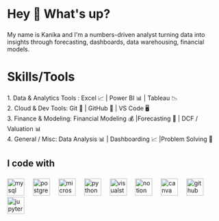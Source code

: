 <h1 align="left">Hey 👋 What's up?</h1>

###

<p align="left">My name is Kanika and I'm a numbers-driven analyst turning data into insights through forecasting, dashboards, data warehousing, financial models.</p>

###

<h2 align="left"></h2>

###

<h1 align="left">Skills/Tools</h1>

###

<p align="left">1. Data & Analytics Tools : Excel 📈 | Power BI 📊 | Tableau 📉<br>2. Cloud & Dev Tools: Git 🔧 | GitHub 🐙 | VS Code 🖥️<br>3. Finance & Modeling: Financial Modeling 💰 |Forecasting 📆 | DCF / Valuation 📊<br>4. General / Misc: Data Analysis 📊 | Dashboarding 📈 |Problem Solving 🧠</p>

###

<p align="left"></p>

###

<h2 align="left">I code with</h2>

###

<div align="left">
  <img src="https://cdn.jsdelivr.net/gh/devicons/devicon/icons/mysql/mysql-original.svg" height="40" alt="mysql logo"  />
  <img width="12" />
  <img src="https://cdn.jsdelivr.net/gh/devicons/devicon/icons/postgresql/postgresql-original.svg" height="40" alt="postgresql logo"  />
  <img width="12" />
  <img src="https://cdn.jsdelivr.net/gh/devicons/devicon/icons/microsoftsqlserver/microsoftsqlserver-plain.svg" height="40" alt="microsoftsqlserver logo"  />
  <img width="12" />
  <img src="https://cdn.jsdelivr.net/gh/devicons/devicon/icons/python/python-original.svg" height="40" alt="python logo"  />
  <img width="12" />
  <img src="https://cdn.jsdelivr.net/gh/devicons/devicon/icons/visualstudio/visualstudio-plain.svg" height="40" alt="visualstudio logo"  />
  <img width="12" />
  <img src="https://cdn.jsdelivr.net/gh/devicons/devicon/icons/notion/notion-original.svg" height="40" alt="notion logo"  />
  <img width="12" />
  <img src="https://cdn.jsdelivr.net/gh/devicons/devicon/icons/canva/canva-original.svg" height="40" alt="canva logo"  />
  <img width="12" />
  <img src="https://skillicons.dev/icons?i=github" height="40" alt="github logo"  />
  <img width="12" />
  <img src="https://cdn.jsdelivr.net/gh/devicons/devicon/icons/jupyter/jupyter-original.svg" height="40" alt="jupyter logo"  />
</div>

###

<div align="left">
</div>

###
